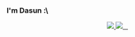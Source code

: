 ### I'm Dasun :\

<div align="center">
<!-- <a href="https://github.com/Jurredr/github-widgetbox" > -->
  <a href="" >
   <img src="https://github-widgetbox.vercel.app/api/profile?username=dabeycorn&data=followers,repositories,stars,commits&theme=darkmode"  />
  </a>
<!-- <a href="https://discord.com/users/778068011231608882" > -->
  <a href="" >
   <img src="https://lanyard.kyrie25.me/api/778068011231608882?waveColor=8B8BFA&waveSpotifyColor=B48EF7&gradient=7E37F9-B48EF7-E568C4&imgStyle=square"  />
  </a>
<!-- <a href="https://github.com/vn7n24fzkq/github-profile-summary-cards" > -->
  <a href="" >
    <img href="http://github-profile-summary-cards.vercel.app/api/cards/profile-details?username=dabeycorn&theme=transparent" />
  </a>
<!-- <a href="https://github.com/vn7n24fzkq/github-profile-summary-cards" > -->
  <a href="" >
    <img href="http://github-profile-summary-cards.vercel.app/api/cards/stats?username=dabeycorn&theme=transparent" />
  </a>
<!-- <a href="https://github.com/vn7n24fzkq/github-profile-summary-cards" > -->
  <a href="">
    <img href="http://github-profile-summary-cards.vercel.app/api/cards/productive-time?username=dabeycorn&theme=transparent&utcOffset=8" />
  </a>
</div>



